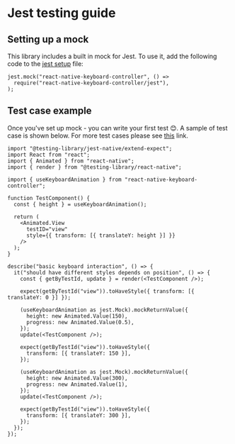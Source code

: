 # Jest testing guide

## Setting up a mock[​](/react-native-keyboard-controller/pr-preview/pr-998/docs/recipes/jest-testing-guide.md#setting-up-a-mock "Direct link to Setting up a mock")

This library includes a built in mock for Jest. To use it, add the following code to the [jest setup](https://jestjs.io/docs/configuration#setupfiles-array) file:

```
jest.mock("react-native-keyboard-controller", () =>
  require("react-native-keyboard-controller/jest"),
);
```

## Test case example[​](/react-native-keyboard-controller/pr-preview/pr-998/docs/recipes/jest-testing-guide.md#test-case-example "Direct link to Test case example")

Once you've set up mock - you can write your first test 😊. A sample of test case is shown below. For more test cases please see [this](https://github.com/kirillzyusko/react-native-keyboard-controller/tree/main/example/__tests__) link.

```
import "@testing-library/jest-native/extend-expect";
import React from "react";
import { Animated } from "react-native";
import { render } from "@testing-library/react-native";

import { useKeyboardAnimation } from "react-native-keyboard-controller";

function TestComponent() {
  const { height } = useKeyboardAnimation();

  return (
    <Animated.View
      testID="view"
      style={{ transform: [{ translateY: height }] }}
    />
  );
}

describe("basic keyboard interaction", () => {
  it("should have different styles depends on position", () => {
    const { getByTestId, update } = render(<TestComponent />);

    expect(getByTestId("view")).toHaveStyle({ transform: [{ translateY: 0 }] });

    (useKeyboardAnimation as jest.Mock).mockReturnValue({
      height: new Animated.Value(150),
      progress: new Animated.Value(0.5),
    });
    update(<TestComponent />);

    expect(getByTestId("view")).toHaveStyle({
      transform: [{ translateY: 150 }],
    });

    (useKeyboardAnimation as jest.Mock).mockReturnValue({
      height: new Animated.Value(300),
      progress: new Animated.Value(1),
    });
    update(<TestComponent />);

    expect(getByTestId("view")).toHaveStyle({
      transform: [{ translateY: 300 }],
    });
  });
});
```
